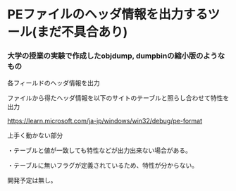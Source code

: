 # PEファイルのヘッダ情報を出力するツール(まだ不具合あり)
### 大学の授業の実験で作成したobjdump, dumpbinの縮小版のようなもの
各フィールドのヘッダ情報を出力

ファイルから得たヘッダ情報を以下のサイトのテーブルと照らし合わせて特性を出力

https://learn.microsoft.com/ja-jp/windows/win32/debug/pe-format

上手く動かない部分

・テーブルと値が一致しても特性などが出力出来ない場合がある。

・テーブルに無いフラグが定義されているため、特性が分からない。

開発予定は無し。
